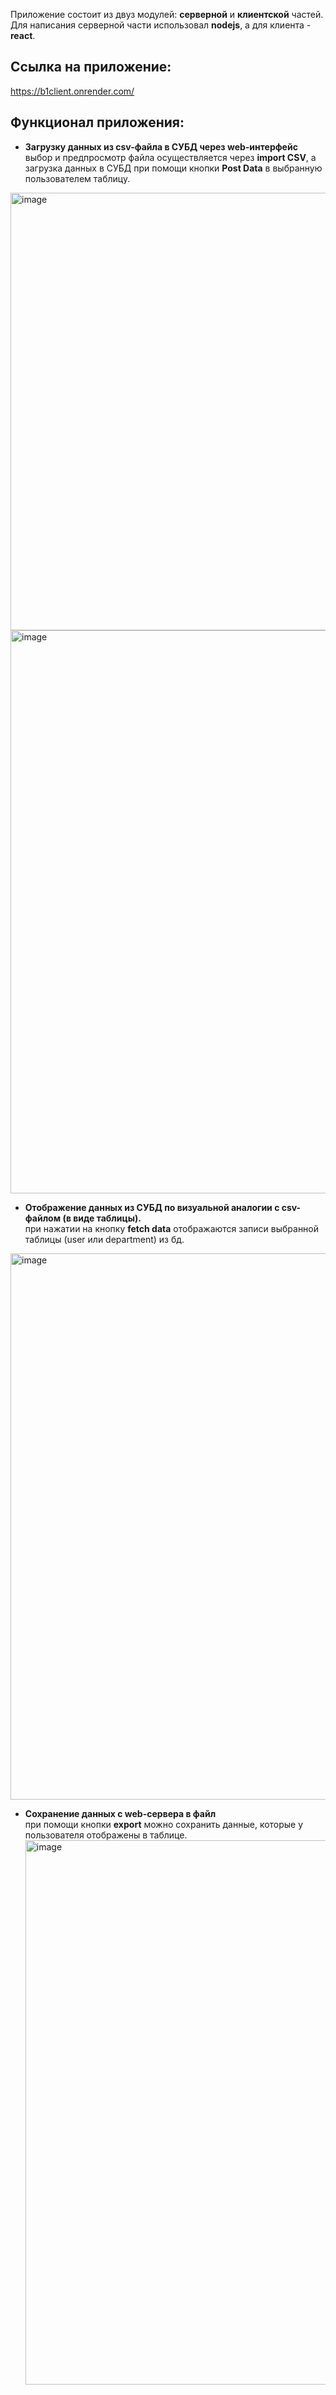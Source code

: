 Приложение состоит из двуз модулей: **серверной** и **клиентской** частей. Для написания серверной части использовал **nodejs**, а для клиента - **react**.<br/>
## Ссылка на приложение: 
https://b1client.onrender.com/ <br/>

## Функционал приложения:
- **Загрузку данных из csv-файла в СУБД через web-интерфейс**<br/>
выбор и предпросмотр файла осуществляется через **import CSV**, а загрузка данных в СУБД при помощи кнопки **Post Data** в выбранную пользователем таблицу.
<img width="700" alt="image" src="https://github.com/ImanSheyma/b1-test/assets/117591613/6dc06559-9c67-48da-9185-ffe5acd7c607">
<img width="901" alt="image" src="https://github.com/ImanSheyma/b1-test/assets/117591613/1277529b-4675-4cb3-8c5b-05167e33ca4b">

- **Отображение данных из СУБД по визуальной аналогии с csv-файлом (в виде
таблицы).**<br/>
при нажатии на кнопку **fetch data** отображаются записи выбранной таблицы (user или department) из бд.
<img width="874" alt="image" src="https://github.com/ImanSheyma/b1-test/assets/117591613/77da783b-16fd-4c3e-aa44-afb94b838c58">

- **Cохранение данных с web-сервера в файл**<br/>
  при помощи кнопки **export** можно сохранить данные, которые у пользователя отображены в таблице.
  <img width="871" alt="image" src="https://github.com/ImanSheyma/b1-test/assets/117591613/936db131-f079-4405-94d1-cfb65313dea3">

